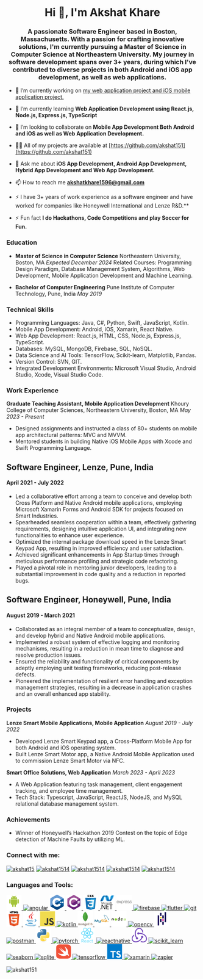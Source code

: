 <h1 align="center">Hi 👋, I'm Akshat Khare</h1>
<h3 align="center">A passionate Software Engineer based in Boston, Massachusetts. With a passion for crafting innovative solutions, I'm currently pursuing a Master of Science in Computer Science at Northeastern University. My journey in software development spans over 3+ years, during which I've contributed to diverse projects in both Android and iOS app development, as well as web applications.</h3>
  
- 🔭 I’m currently working on [my web application project and iOS mobile application project.](https://github.com/akshat151/Smart-Office-Solutions-Web-Application-using-React-and-Node.js)

- 🌱 I’m currently learning **Web Application Development using React.js, Node.js, Express.js, TypeScript**

- 👯 I’m looking to collaborate on **Mobile App Development Both Android and iOS as well as Web Application Development.**

- 👨‍💻 All of my projects are available at [https://github.com/akshat151](https://github.com/akshat151)

- 💬 Ask me about **iOS App Development, Android App Development, Hybrid App Development and Web App Development.**

- 📫 How to reach me **akshatkhare1596@gmail.com**
  
- ⚡ I have 3+ years of work experience as a software engineer and have worked for companies like Honeywell International and Lenze R&D.**
  
- ⚡ Fun fact **I do Hackathons, Code Competitions and play Soccer for Fun.**

### Education

- **Master of Science in Computer Science**
  Northeastern University, Boston, MA
  *Expected December 2024*
  Related Courses: Programming Design Paradigm, Database Management System, Algorithms, Web Development, Mobile Application Development and Machine Learning.
  
- **Bachelor of Computer Engineering**
  Pune Institute of Computer Technology, Pune, India
  *May 2019*

### Technical Skills

- Programming Languages: Java, C#, Python, Swift, JavaScript, Kotlin.
- Mobile App Development: Android, iOS, Xamarin, React Native.
- Web App Development: React.js, HTML, CSS, Node.js, Express.js, TypeScript.
- Databases: MySQL, MongoDB, Firebase, SQL, NoSQL.
- Data Science and AI Tools: TensorFlow, Scikit-learn, Matplotlib, Pandas.
- Version Control: SVN, GIT.
- Integrated Development Environments: Microsoft Visual Studio, Android Studio, Xcode, Visual Studio Code.

### Work Experience

**Graduate Teaching Assistant, Mobile Application Development**
Khoury College of Computer Sciences, Northeastern University, Boston, MA
*May 2023 - Present*
- Designed assignments and instructed a class of 80+ students on mobile app architectural patterns: MVC and MVVM.
- Mentored students in building Native iOS Mobile Apps with Xcode and Swift Programming Language.

## Software Engineer, Lenze, Pune, India
#### April 2021 - July 2022

- Led a collaborative effort among a team to conceive and develop both Cross Platform and Native Android mobile applications, employing Microsoft Xamarin Forms and Android SDK for projects focused on Smart Industries.
- Spearheaded seamless cooperation within a team, effectively gathering requirements, designing intuitive application UI, and integrating new functionalities to enhance user experience.
- Optimized the internal package download speed in the Lenze Smart Keypad App, resulting in improved efficiency and user satisfaction.
- Achieved significant enhancements in App Startup times through meticulous performance profiling and strategic code refactoring.
- Played a pivotal role in mentoring junior developers, leading to a substantial improvement in code quality and a reduction in reported bugs.

## Software Engineer, Honeywell, Pune, India
#### August 2019 - March 2021

- Collaborated as an integral member of a team to conceptualize, design, and develop hybrid and Native Android mobile applications.
- Implemented a robust system of effective logging and monitoring mechanisms, resulting in a reduction in mean time to diagnose and resolve production issues.
- Ensured the reliability and functionality of critical components by adeptly employing unit testing frameworks, reducing post-release defects.
- Pioneered the implementation of resilient error handling and exception management strategies, resulting in a decrease in application crashes and an overall enhanced app stability.


### Projects

**Lenze Smart Mobile Applications, Mobile Application**
*August 2019 - July 2022*
- Developed Lenze Smart Keypad app, a Cross-Platform Mobile App for both Android and iOS operating system.
- Built Lenze Smart Motor app, a Native Android Mobile Application used to commission Lenze Smart Motor via NFC.

**Smart Office Solutions, Web Application**
*March 2023 - April 2023*
- A Web Application featuring task management, client engagement tracking, and employee time management.
- Tech Stack: Typescript, JavaScript, ReactJS, NodeJS, and MySQL relational database management system.

### Achievements

- Winner of Honeywell’s Hackathon 2019 Contest on the topic of Edge detection of Machine Faults by utilizing ML.

<h3 align="left">Connect with me:</h3>
<p align="left">
<a href="https://linkedin.com/in/akshat15" target="blank"><img align="center" src="https://raw.githubusercontent.com/rahuldkjain/github-profile-readme-generator/master/src/images/icons/Social/linked-in-alt.svg" alt="akshat15" height="30" width="40" /></a>
<a href="https://fb.com/akshat1514" target="blank"><img align="center" src="https://raw.githubusercontent.com/rahuldkjain/github-profile-readme-generator/master/src/images/icons/Social/facebook.svg" alt="akshat1514" height="30" width="40" /></a>
<a href="https://instagram.com/akshat1514" target="blank"><img align="center" src="https://raw.githubusercontent.com/rahuldkjain/github-profile-readme-generator/master/src/images/icons/Social/instagram.svg" alt="akshat1514" height="30" width="40" /></a>
<a href="https://www.hackerrank.com/akshat1514" target="blank"><img align="center" src="https://raw.githubusercontent.com/rahuldkjain/github-profile-readme-generator/master/src/images/icons/Social/hackerrank.svg" alt="akshat1514" height="30" width="40" /></a>
<a href="https://www.leetcode.com/akshat1514" target="blank"><img align="center" src="https://raw.githubusercontent.com/rahuldkjain/github-profile-readme-generator/master/src/images/icons/Social/leet-code.svg" alt="akshat1514" height="30" width="40" /></a>
</p>

<h3 align="left">Languages and Tools:</h3>
<p align="left"> <a href="https://developer.android.com" target="_blank" rel="noreferrer"> <img src="https://raw.githubusercontent.com/devicons/devicon/master/icons/android/android-original-wordmark.svg" alt="android" width="40" height="40"/> </a> <a href="https://angular.io" target="_blank" rel="noreferrer"> <img src="https://angular.io/assets/images/logos/angular/angular.svg" alt="angular" width="40" height="40"/> </a> <a href="https://www.w3schools.com/cpp/" target="_blank" rel="noreferrer"> <img src="https://raw.githubusercontent.com/devicons/devicon/master/icons/cplusplus/cplusplus-original.svg" alt="cplusplus" width="40" height="40"/> </a> <a href="https://www.w3schools.com/cs/" target="_blank" rel="noreferrer"> <img src="https://raw.githubusercontent.com/devicons/devicon/master/icons/csharp/csharp-original.svg" alt="csharp" width="40" height="40"/> </a> <a href="https://www.w3schools.com/css/" target="_blank" rel="noreferrer"> <img src="https://raw.githubusercontent.com/devicons/devicon/master/icons/css3/css3-original-wordmark.svg" alt="css3" width="40" height="40"/> </a> <a href="https://dotnet.microsoft.com/" target="_blank" rel="noreferrer"> <img src="https://raw.githubusercontent.com/devicons/devicon/master/icons/dot-net/dot-net-original-wordmark.svg" alt="dotnet" width="40" height="40"/> </a> <a href="https://expressjs.com" target="_blank" rel="noreferrer"> <img src="https://raw.githubusercontent.com/devicons/devicon/master/icons/express/express-original-wordmark.svg" alt="express" width="40" height="40"/> </a> <a href="https://firebase.google.com/" target="_blank" rel="noreferrer"> <img src="https://www.vectorlogo.zone/logos/firebase/firebase-icon.svg" alt="firebase" width="40" height="40"/> </a> <a href="https://flutter.dev" target="_blank" rel="noreferrer"> <img src="https://www.vectorlogo.zone/logos/flutterio/flutterio-icon.svg" alt="flutter" width="40" height="40"/> </a> <a href="https://git-scm.com/" target="_blank" rel="noreferrer"> <img src="https://www.vectorlogo.zone/logos/git-scm/git-scm-icon.svg" alt="git" width="40" height="40"/> </a> <a href="https://www.w3.org/html/" target="_blank" rel="noreferrer"> <img src="https://raw.githubusercontent.com/devicons/devicon/master/icons/html5/html5-original-wordmark.svg" alt="html5" width="40" height="40"/> </a> <a href="https://www.java.com" target="_blank" rel="noreferrer"> <img src="https://raw.githubusercontent.com/devicons/devicon/master/icons/java/java-original.svg" alt="java" width="40" height="40"/> </a> <a href="https://developer.mozilla.org/en-US/docs/Web/JavaScript" target="_blank" rel="noreferrer"> <img src="https://raw.githubusercontent.com/devicons/devicon/master/icons/javascript/javascript-original.svg" alt="javascript" width="40" height="40"/> </a> <a href="https://kotlinlang.org" target="_blank" rel="noreferrer"> <img src="https://www.vectorlogo.zone/logos/kotlinlang/kotlinlang-icon.svg" alt="kotlin" width="40" height="40"/> </a> <a href="https://www.mongodb.com/" target="_blank" rel="noreferrer"> <img src="https://raw.githubusercontent.com/devicons/devicon/master/icons/mongodb/mongodb-original-wordmark.svg" alt="mongodb" width="40" height="40"/> </a> <a href="https://www.mysql.com/" target="_blank" rel="noreferrer"> <img src="https://raw.githubusercontent.com/devicons/devicon/master/icons/mysql/mysql-original-wordmark.svg" alt="mysql" width="40" height="40"/> </a> <a href="https://nodejs.org" target="_blank" rel="noreferrer"> <img src="https://raw.githubusercontent.com/devicons/devicon/master/icons/nodejs/nodejs-original-wordmark.svg" alt="nodejs" width="40" height="40"/> </a> <a href="https://opencv.org/" target="_blank" rel="noreferrer"> <img src="https://www.vectorlogo.zone/logos/opencv/opencv-icon.svg" alt="opencv" width="40" height="40"/> </a> <a href="https://pandas.pydata.org/" target="_blank" rel="noreferrer"> <img src="https://raw.githubusercontent.com/devicons/devicon/2ae2a900d2f041da66e950e4d48052658d850630/icons/pandas/pandas-original.svg" alt="pandas" width="40" height="40"/> </a> <a href="https://postman.com" target="_blank" rel="noreferrer"> <img src="https://www.vectorlogo.zone/logos/getpostman/getpostman-icon.svg" alt="postman" width="40" height="40"/> </a> <a href="https://www.python.org" target="_blank" rel="noreferrer"> <img src="https://raw.githubusercontent.com/devicons/devicon/master/icons/python/python-original.svg" alt="python" width="40" height="40"/> </a> <a href="https://pytorch.org/" target="_blank" rel="noreferrer"> <img src="https://www.vectorlogo.zone/logos/pytorch/pytorch-icon.svg" alt="pytorch" width="40" height="40"/> </a> <a href="https://reactjs.org/" target="_blank" rel="noreferrer"> <img src="https://raw.githubusercontent.com/devicons/devicon/master/icons/react/react-original-wordmark.svg" alt="react" width="40" height="40"/> </a> <a href="https://reactnative.dev/" target="_blank" rel="noreferrer"> <img src="https://reactnative.dev/img/header_logo.svg" alt="reactnative" width="40" height="40"/> </a> <a href="https://redux.js.org" target="_blank" rel="noreferrer"> <img src="https://raw.githubusercontent.com/devicons/devicon/master/icons/redux/redux-original.svg" alt="redux" width="40" height="40"/> </a> <a href="https://scikit-learn.org/" target="_blank" rel="noreferrer"> <img src="https://upload.wikimedia.org/wikipedia/commons/0/05/Scikit_learn_logo_small.svg" alt="scikit_learn" width="40" height="40"/> </a> <a href="https://seaborn.pydata.org/" target="_blank" rel="noreferrer"> <img src="https://seaborn.pydata.org/_images/logo-mark-lightbg.svg" alt="seaborn" width="40" height="40"/> </a> <a href="https://www.sqlite.org/" target="_blank" rel="noreferrer"> <img src="https://www.vectorlogo.zone/logos/sqlite/sqlite-icon.svg" alt="sqlite" width="40" height="40"/> </a> <a href="https://developer.apple.com/swift/" target="_blank" rel="noreferrer"> <img src="https://raw.githubusercontent.com/devicons/devicon/master/icons/swift/swift-original.svg" alt="swift" width="40" height="40"/> </a> <a href="https://www.tensorflow.org" target="_blank" rel="noreferrer"> <img src="https://www.vectorlogo.zone/logos/tensorflow/tensorflow-icon.svg" alt="tensorflow" width="40" height="40"/> </a> <a href="https://www.typescriptlang.org/" target="_blank" rel="noreferrer"> <img src="https://raw.githubusercontent.com/devicons/devicon/master/icons/typescript/typescript-original.svg" alt="typescript" width="40" height="40"/> </a> <a href="https://dotnet.microsoft.com/apps/xamarin" target="_blank" rel="noreferrer"> <img src="https://raw.githubusercontent.com/detain/svg-logos/780f25886640cef088af994181646db2f6b1a3f8/svg/xamarin.svg" alt="xamarin" width="40" height="40"/> </a> <a href="https://zapier.com" target="_blank" rel="noreferrer"> <img src="https://www.vectorlogo.zone/logos/zapier/zapier-icon.svg" alt="zapier" width="40" height="40"/> </a> </p>

<p><img align="center" src="https://github-readme-stats.vercel.app/api/top-langs?username=akshat151&show_icons=true&locale=en&layout=compact" alt="akshat151" /></p>



